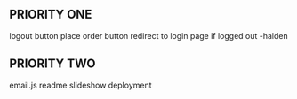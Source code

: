 ## PRIORITY ONE


logout button
place order button redirect to login page if logged out -halden


## PRIORITY TWO

email.js
readme
slideshow
deployment
